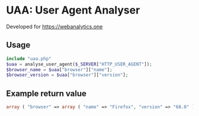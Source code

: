 # UAA: User Agent Analyser
Developed for https://webanalytics.one

## Usage
```php
include "uaa.php"
$uaa = analyse_user_agent($_SERVER["HTTP_USER_AGENT"]);
$browser_name = $uaa["browser"]["name"];
$browser_version = $uaa["browser"]["version"];
```

## Example return value
```php
array ( "browser" => array ( "name" => "Firefox", "version" => "68.0" ) )
```
